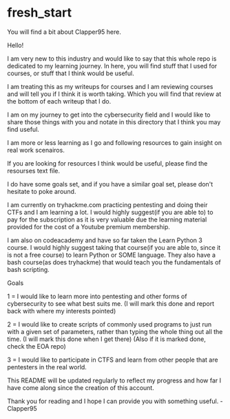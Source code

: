 # fresh_start
You will find a bit about Clapper95 here.


Hello!

I am very new to this industry and would like to say that this whole repo is dedicated to my learning journey. In here, you will find stuff that I used for courses, or stuff that I think would be useful. 

I am treating this as my writeups for courses and I am reviewing courses and will tell you if I think it is worth taking. Which you will find that review at the bottom of each writeup that I do.

I am on my journey to get into the cybersecurity field and I would like to share those things with you and notate in this directory that I think you may find useful.

I am more or less learning as I go and following resources to gain insight on real work scenairos.

If you are looking for resources I think would be useful, please find the resourses text file.

I do have some goals set, and if you have a similar goal set, please don't hesitate to poke around.

I am currently on tryhackme.com practicing pentesting and doing their CTFs and I am learning a lot. I would highly suggest(if you are able to) to pay for the subscription as it is very valuable due the learning material provided for the cost of a Youtube premium membership. 

I am also on codeacademy and have so far taken the Learn Python 3 course. I would highly suggest taking that course(if you are able to, since it is not a free course) to learn Python or SOME language. They also have a bash course(as does tryhackme) that would teach you the fundamentals of bash scripting.



Goals

1 = I would like to learn more into pentesting and other forms of cybersecurity to see what best suits me. (I will mark this done and report back with where my interests pointed)

2 = I would like to create scripts of commonly used programs to just run with a given set of parameters, rather than typing the whole thing out all the time. (I will mark this done when I get there) (Also if it is marked done, check the EOA repo)

3 = I would like to participate in CTFS and learn from other people that are pentesters in the real world.

This README will be updated regularly to reflect my progress and how far I have come along since the creation of this account.

Thank you for reading and I hope I can provide you with something useful. 
-Clapper95
